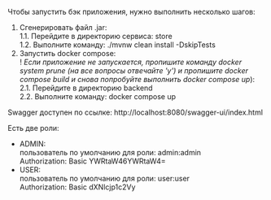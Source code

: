 Чтобы запустить бэк приложения, нужно выполнить несколько шагов:
1. Сгенерировать файл .jar:  
    1.1. Перейдите в директорию сервиса: store  
    1.2. Выполните команду: ./mvnw clean install -DskipTests
2. Запустить docker compose:  
! *Если приложение не запускается, пропишите команду docker system prune (на все вопросы отвечайте 'y') и пропишите docker compose build и снова попробуйте выполнить docker compose up*):  
    2.1. Перейдите в директорию backend  
    2.2. Выполните команду: docker compose up

Swagger доступен по ссылке:
http://localhost:8080/swagger-ui/index.html

Есть две роли:
* ADMIN:   
пользователь по умолчанию для роли: admin:admin  
Authorization: Basic YWRtaW46YWRtaW4=
* USER:  
пользователь по умолчанию для роли: user:user  
Authorization: Basic dXNlcjp1c2Vy